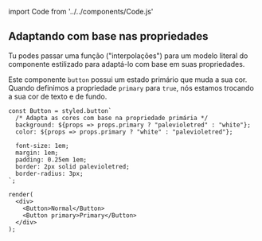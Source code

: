 import Code from '../../components/Code.js'

## Adaptando com base nas propriedades

Tu podes passar uma função ("interpolações") para um modelo literal do componente estilizado para adaptá-lo com base em suas propriedades.

Este componente `button` possui um estado primário que muda a sua cor. Quando definimos a propriedade <Code>primary</Code> para `true`, nós estamos trocando a sua cor de texto e de fundo.

```react
const Button = styled.button`
  /* Adapta as cores com base na propriedade primária */
  background: ${props => props.primary ? "palevioletred" : "white"};
  color: ${props => props.primary ? "white" : "palevioletred"};

  font-size: 1em;
  margin: 1em;
  padding: 0.25em 1em;
  border: 2px solid palevioletred;
  border-radius: 3px;
`;

render(
  <div>
    <Button>Normal</Button>
    <Button primary>Primary</Button>
  </div>
);
```
